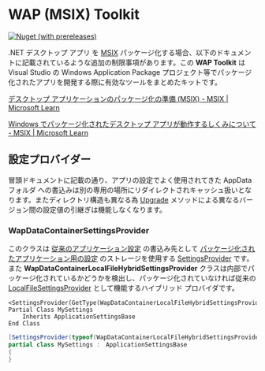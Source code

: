 # WAP (MSIX) Toolkit

[![Nuget (with prereleases)](https://img.shields.io/nuget/vpre/Serevo.WapToolkit)](https://www.nuget.org/packages/Storex.Core) 



.NET デスクトップ アプリ を [MSIX](https://learn.microsoft.com/ja-jp/windows/msix/) パッケージ化する場合、以下のドキュメントに記載されているような追加の制限事項があります。この **WAP Toolkit** は Visual Studio の Windows Application Package プロジェクト等でパッケージ化されたアプリを開発する際に有効なツールをまとめたキットです。



[デスクトップ アプリケーションのパッケージ化の準備 (MSIX) - MSIX | Microsoft Learn](https://learn.microsoft.com/ja-jp/windows/msix/desktop/desktop-to-uwp-prepare?source=recommendations)

[Windows でパッケージ化されたデスクトップ アプリが動作するしくみについて - MSIX | Microsoft Learn](https://learn.microsoft.com/ja-jp/windows/msix/desktop/desktop-to-uwp-behind-the-scenes#file-system)



## 設定プロバイダー

冒頭ドキュメントに記載の通り、アプリの設定でよく使用されてきた AppData フォルダ への書込みは別の専用の場所にリダイレクトされキャッシュ扱いとなります。またディレクトリ構造も異なる為  [Upgrade](https://learn.microsoft.com/ja-jp/dotnet/api/system.configuration.applicationsettingsbase.upgrade) メソッドによる異なるバージョン間の設定値の引継ぎは機能しなくなります。



### WapDataContainerSettingsProvider

このクラスは [従来のアプリケーション設定](https://learn.microsoft.com/ja-jp/dotnet/desktop/winforms/advanced/application-settings-for-windows-forms) の書込み先として [パッケージ化されたアプリケーション用の設定](https://learn.microsoft.com/ja-jp/windows/apps/design/app-settings/store-and-retrieve-app-data) のストレージを使用する [SettingsProvider](https://learn.microsoft.com/ja-jp/dotnet/api/system.configuration.settingsprovider) です。また  **WapDataContainerLocalFileHybridSettingsProvider** クラスは内部でパッケージ化されているかどうかを検出し、パッケージ化されていなければ従来の [LocalFileSettingsProvider](https://learn.microsoft.com/ja-jp/dotnet/api/system.configuration.localfilesettingsprovider) として機能するハイブリッド プロバイダです。



``` VB
<SettingsProvider(GetType(WapDataContainerLocalFileHybridSettingsProvider))>
Partial Class MySettings
    Inherits ApplicationSettingsBase
End Class
```

``` CS
[SettingsProvider(typeof(WapDataContainerLocalFileHybridSettingsProvider))]
partial class MySettings :　ApplicationSettingsBase
{
}
```

